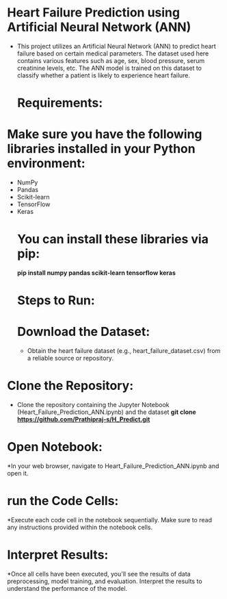 # Heart Failure Prediction using Artificial Neural Network (ANN)
* This project utilizes an Artificial Neural Network (ANN) to predict heart failure based on certain medical parameters. The dataset used here contains various features such as age, sex, blood pressure, serum creatinine levels, etc. The ANN model is trained on this dataset to classify whether a patient is likely to experience heart failure.
  # Requirements:
# Make sure you have the following libraries installed in your Python environment:

* NumPy
* Pandas
* Scikit-learn
* TensorFlow
* Keras
  # You can install these libraries via pip:
  **pip install numpy pandas scikit-learn tensorflow keras**
  # Steps to Run:
  # Download the Dataset:
  * Obtain the heart failure dataset (e.g., heart_failure_dataset.csv) from a reliable source or repository.

# Clone the Repository: 
* Clone the repository containing the Jupyter Notebook (Heart_Failure_Prediction_ANN.ipynb) and the dataset
**git clone https://github.com/Prathipraj-s/H_Predict.git**
# Open Notebook: 
*In your web browser, navigate to Heart_Failure_Prediction_ANN.ipynb and open it.

# run the Code Cells: 
*Execute each code cell in the notebook sequentially. Make sure to read any instructions provided within the notebook cells.

# Interpret Results: 
*Once all cells have been executed, you'll see the results of data preprocessing, model training, and evaluation. Interpret the results to understand the performance of the model.
  

